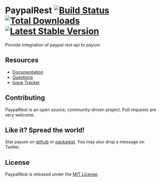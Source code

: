 # PaypalRest [![Build Status](https://travis-ci.org/Payum/PaypalRest.png?branch=master)](https://travis-ci.org/Payum/PaypalRest) [![Total Downloads](https://poser.pugx.org/payum/paypal-rest/d/total.png)](https://packagist.org/packages/payum/paypal-rest) [![Latest Stable Version](https://poser.pugx.org/payum/paypal-rest/version.png)](https://packagist.org/packages/payum/paypal-rest)

Provide integration of paypal rest api to payum.

## Resources

* [Documentation](docs/index.md)
* [Questions](http://stackoverflow.com/questions/tagged/payum)
* [Issue Tracker](https://github.com/Payum/Payum/issues)

## Contributing

PaypalRest is an open source, community-driven project. Pull requests are very welcome.

## Like it? Spread the world!

Star payum on [github](https://github.com/Payum/PaypalRest) or [packagist](https://packagist.org/packages/payum/paypal-rest).
You may also drop a message on Twitter.

## License

PaypalRest is released under the [MIT License](LICENSE).
